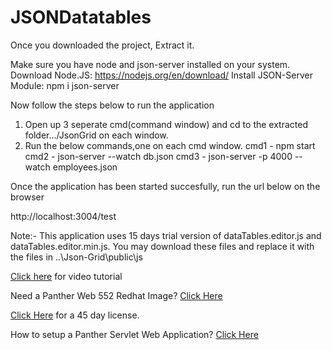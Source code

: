 # JSONDatatables

Once you downloaded the project, Extract it.

Make sure you have node and json-server installed on your system.
Download Node.JS: https://nodejs.org/en/download/
Install JSON-Server Module: npm i json-server

Now follow the steps below to run the application

1. Open up 3 seperate cmd(command window) and cd to the extracted folder.../JsonGrid on each window.
2. Run the below commands,one on each cmd window.
cmd1 - npm start
cmd2 - json-server --watch db.json
cmd3 - json-server -p 4000 --watch employees.json

Once the application has been started succesfully, run the url below on the browser

http://localhost:3004/test

 
Note:- This application uses 15 days trial version of dataTables.editor.js and dataTables.editor.min.js. You may download these files and replace it with the files in ..\Json-Grid\public\js

[Click here](https://www.youtube.com/watch?v=8jE2WUcjkQM) for video tutorial

Need a Panther Web 552 Redhat Image? [Click Here](https://hub.docker.com/r/prolificspanther/pantherweb)

[Click Here](https://www.prolifics.com/panther-trial-license-request) for a 45 day license.

How to setup a Panther Servlet Web Application? [Click Here](https://github.com/ProlificsPanther/PantherWeb/releases)
